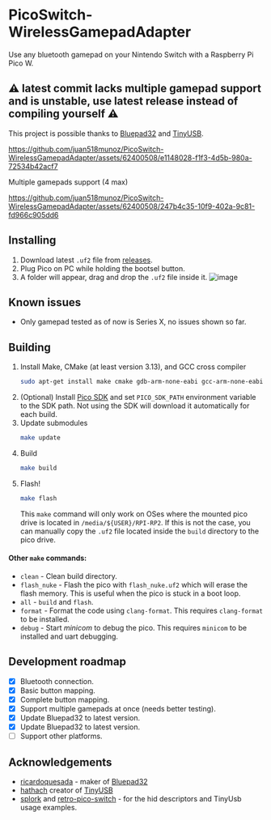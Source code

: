 # PicoSwitch-WirelessGamepadAdapter
Use any bluetooth gamepad on your Nintendo Switch with a Raspberry Pi Pico W.

## ⚠️ latest commit lacks multiple gamepad support and is unstable, use latest release instead of compiling yourself ⚠️

This project is possible thanks to [Bluepad32](https://github.com/ricardoquesada/bluepad32) and [TinyUSB](https://github.com/hathach/tinyusb).

https://github.com/juan518munoz/PicoSwitch-WirelessGamepadAdapter/assets/62400508/e1148028-f1f3-4d5b-980a-72534b42acf7

Multiple gamepads support (4 max)

https://github.com/juan518munoz/PicoSwitch-WirelessGamepadAdapter/assets/62400508/247b4c35-10f9-402a-9c81-fd966c905dd6

## Installing
1. Download latest `.uf2` file from [releases](https://github.com/juan518munoz/PicoSwitch-WirelessGamepadAdapter/releases).
2. Plug Pico on PC while holding the bootsel button.
3. A folder will appear, drag and drop the `.uf2` file inside it.
   ![image](https://github.com/juan518munoz/PicoSwitch-WirelessGamepadAdapter/assets/62400508/9185e9d4-0b41-44cb-83b8-f706c67d144c)

## Known issues
- Only gamepad tested as of now is Series X, no issues shown so far.

## Building
1. Install Make, CMake (at least version 3.13), and GCC cross compiler
   ```bash
   sudo apt-get install make cmake gdb-arm-none-eabi gcc-arm-none-eabi build-essential
   ```
2. (Optional) Install [Pico SDK](https://github.com/raspberrypi/pico-sdk) and set `PICO_SDK_PATH` environment variable to the SDK path. Not using the SDK will download it automatically for each build.
3. Update submodules
   ```bash
   make update
   ```
4. Build
   ```bash
   make build
   ```
5. Flash!
   ```bash
   make flash
   ```
   This `make` command will only work on OSes where the mounted pico drive is located in `/media/${USER}/RPI-RP2`. If this is not the case, you can manually copy the `.uf2` file located inside the `build` directory to the pico drive.

#### Other `make` commands:
- `clean` - Clean build directory.
- `flash_nuke` - Flash the pico with `flash_nuke.uf2` which will erase the flash memory. This is useful when the pico is stuck in a boot loop.
- `all` - `build` and `flash`.
- `format` - Format the code using `clang-format`. This requires `clang-format` to be installed.
- `debug` - Start _minicom_ to debug the pico. This requires `minicom` to be installed and uart debugging.

## Development roadmap
- [x] Bluetooth connection.
- [x] Basic button mapping.
- [x] Complete button mapping.
- [x] Support multiple gamepads at once (needs better testing).
- [x] Update Bluepad32 to latest version.
- [x] Update Bluepad32 to latest version.
- [ ] Support other platforms.

## Acknowledgements
- [ricardoquesada](https://github.com/ricardoquesada) - maker of [Bluepad32](https://github.com/ricardoquesada/bluepad32)
- [hathach](https://github.com/hathach) creator of [TinyUSB](https://github.com/hathach/tinyusb)
- [splork](https://github.com/aveao/splork) and [retro-pico-switch](https://github.com/DavidPagels/retro-pico-switch) - for the hid descriptors and TinyUsb usage examples.

